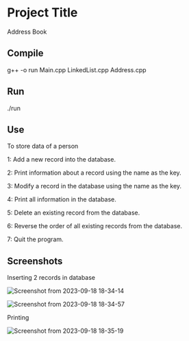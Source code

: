 
# Project Title

Address Book

## Compile

g++ -o run Main.cpp LinkedList.cpp Address.cpp

## Run
./run

## Use
To store data of a person 

1: Add a new record into the database.

2: Print information about a record using the name as the key.

3: Modify a record in the database using the name as the key.

4: Print all information in the database.

5: Delete an existing record from the database.

6: Reverse the order of all existing records from the database.

7: Quit the program.


## Screenshots

Inserting 2 records in database 

![Screenshot from 2023-09-18 18-34-14](https://github.com/rkirtii/Address_Book/assets/142138548/e80c31db-ebe3-4d7c-8dd5-b0d2d1892913)

![Screenshot from 2023-09-18 18-34-57](https://github.com/rkirtii/Address_Book/assets/142138548/4ae5d306-c7fd-4c2a-a6ae-26021f9e818e)

Printing

![Screenshot from 2023-09-18 18-35-19](https://github.com/rkirtii/Address_Book/assets/142138548/ca35a777-25c8-4c5a-a278-9985bbbcbfa4)
